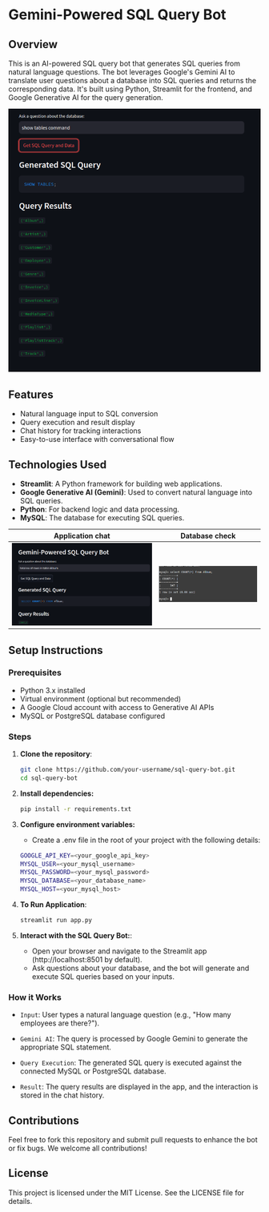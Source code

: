 # Gemini-Powered SQL Query Bot

## Overview

This is an AI-powered SQL query bot that generates SQL queries from natural language questions. The bot leverages Google's Gemini AI to translate user questions about a database into SQL queries and returns the corresponding data. It's built using Python, Streamlit for the frontend, and Google Generative AI for the query generation.

![Chat Interface](/IMAGES/img1_sql.png) 

## Features

- Natural language input to SQL conversion
- Query execution and result display
- Chat history for tracking interactions
- Easy-to-use interface with conversational flow

## Technologies Used

- **Streamlit**: A Python framework for building web applications.
- **Google Generative AI (Gemini)**: Used to convert natural language into SQL queries.
- **Python**: For backend logic and data processing.
- **MySQL**: The database for executing SQL queries.
  
Application chat       |  Database check
:-------------------------:|:-------------------------:
![App output](/IMAGES/img2_sql.png)  |  ![Database output](/IMAGES/output.png)


## Setup Instructions

### Prerequisites

- Python 3.x installed
- Virtual environment (optional but recommended)
- A Google Cloud account with access to Generative AI APIs
- MySQL or PostgreSQL database configured

### Steps

1. **Clone the repository**:
   ```bash
   git clone https://github.com/your-username/sql-query-bot.git
   cd sql-query-bot
   ```

2. **Install dependencies:**
    ```bash
    pip install -r requirements.txt
    ```

3. **Configure environment variables:**
    * Create a .env file in the root of your project with the following details:
    ```bash
    GOOGLE_API_KEY=<your_google_api_key>
    MYSQL_USER=<your_mysql_username>
    MYSQL_PASSWORD=<your_mysql_password>
    MYSQL_DATABASE=<your_database_name>
    MYSQL_HOST=<your_mysql_host>
    ```

4. **To Run Application**:
    ```bash
    streamlit run app.py
    ```

5. **Interact with the SQL Query Bot:**:
    * Open your browser and navigate to the Streamlit app (http://localhost:8501 by default).
    * Ask questions about your database, and the bot will generate and execute SQL queries based on your inputs.

### How it Works
* `Input`: User types a natural language question (e.g., "How many employees are there?").

* `Gemini AI`: The query is processed by Google Gemini to generate the appropriate SQL statement.

* `Query Execution`: The generated SQL query is executed against the connected MySQL or PostgreSQL database.

* `Result`: The query results are displayed in the app, and the interaction is stored in the chat history.

## Contributions

Feel free to fork this repository and submit pull requests to enhance the bot or fix bugs. We welcome all contributions!

## License

This project is licensed under the MIT License. See the LICENSE file for details.

